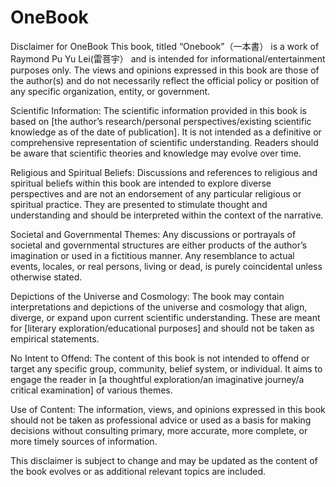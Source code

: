 # OneBook

Disclaimer for OneBook
This book, titled “Onebook”（一本書） is a work of Raymond Pu Yu Lei(雷菩宇） and is intended for informational/entertainment purposes only. The views and opinions expressed in this book are those of the author(s) and do not necessarily reflect the official policy or position of any specific organization, entity, or government.

Scientific Information: The scientific information provided in this book is based on [the author’s research/personal perspectives/existing scientific knowledge as of the date of publication]. It is not intended as a definitive or comprehensive representation of scientific understanding. Readers should be aware that scientific theories and knowledge may evolve over time.

Religious and Spiritual Beliefs: Discussions and references to religious and spiritual beliefs within this book are intended to explore diverse perspectives and are not an endorsement of any particular religious or spiritual practice. They are presented to stimulate thought and understanding and should be interpreted within the context of the narrative.

Societal and Governmental Themes: Any discussions or portrayals of societal and governmental structures are either products of the author’s imagination or used in a fictitious manner. Any resemblance to actual events, locales, or real persons, living or dead, is purely coincidental unless otherwise stated.

Depictions of the Universe and Cosmology: The book may contain interpretations and depictions of the universe and cosmology that align, diverge, or expand upon current scientific understanding. These are meant for [literary exploration/educational purposes] and should not be taken as empirical statements.

No Intent to Offend: The content of this book is not intended to offend or target any specific group, community, belief system, or individual. It aims to engage the reader in [a thoughtful exploration/an imaginative journey/a critical examination] of various themes.

Use of Content: The information, views, and opinions expressed in this book should not be taken as professional advice or used as a basis for making decisions without consulting primary, more accurate, more complete, or more timely sources of information.

This disclaimer is subject to change and may be updated as the content of the book evolves or as additional relevant topics are included.

